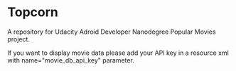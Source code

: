 # Topcorn
A repository for Udacity Adroid Developer Nanodegree Popular Movies project.

If you want to display movie data please add your API key in a resource xml with name="movie_db_api_key" parameter.
